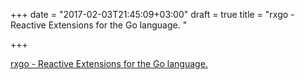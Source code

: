 +++
date = "2017-02-03T21:45:09+03:00"
draft = true
title = "rxgo - Reactive Extensions for the Go language. "

+++

<p><a href="https://t.co/4F5SN7aH1u">rxgo - Reactive Extensions for the Go language. </a></p>
